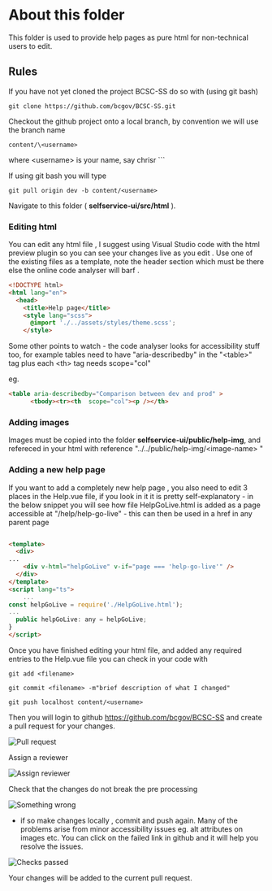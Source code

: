 # About this folder
This folder is used to provide help pages as pure html for non-technical users to edit.

## Rules 
If you have not yet cloned the project BCSC-SS do so with (using git bash)

``` git clone https://github.com/bcgov/BCSC-SS.git ```


Checkout the github project onto a local branch, by convention we will use the branch name

``` content/\<username> ```

 where \<username> is your name, say chrisr ```


If using git bash you will type

```git pull origin dev -b content/<username>```

Navigate to this folder ( **selfservice-ui/src/html**  ). 

### Editing html
You can edit any html file , I suggest using Visual Studio code with the html preview plugin so you can see your changes live as you edit . Use one of the existing files as a template, note the header section which must be there else the online code analyser will barf .
``` html
<!DOCTYPE html>
<html lang="en">
  <head>
    <title>Help page</title>
    <style lang="scss">
      @import './../assets/styles/theme.scss';
    </style>
```
Some other points to watch - the code analyser looks for accessibility stuff too, for example tables need to have "aria-describedby" in the "\<table>"  tag plus each \<th> tag needs scope="col" 

eg.
``` html
<table aria-describedby="Comparison between dev and prod" >
      <tbody><tr><th  scope="col"><p /></th>
```
### Adding images

Images must be copied into the folder **selfservice-ui/public/help-img**, and refereced in your html with reference "../../public/help-img/\<image-name> "

### Adding a new help page

If you want to add a completely new help page , you also need to edit 3 places in the Help.vue file, if you look in it it is pretty self-explanatory - in the below snippet you will see how file HelpGoLive.html is added as a page accessible at  "/help/help-go-live" - this can then be used in a href in any parent page 

``` html

<template>
  <div>
...
    <div v-html="helpGoLive" v-if="page === 'help-go-live'" />
  </div>
</template>
<script lang="ts">
    ...
const helpGoLive = require('./HelpGoLive.html');
...
  public helpGoLive: any = helpGoLive;
}
</script>
```

Once you have finished editing your html file, and added any required entries to the Help.vue file you can check in your code with 

``` git add <filename> ```

```git commit <filename> -m"brief description of what I changed" ```

```git push localhost content/<username>  ```

Then you will login to github https://github.com/bcgov/BCSC-SS and create a pull request for your changes. 

![Pull request](../../public/help-img/pull-req1.png)


Assign a reviewer

![Assign reviewer](../../public/help-img/assign-review.png)


Check that the changes do not  break the pre processing

![Something wrong](../../public/help-img/fail-checks.png)


  - if so make changes locally  , commit and push again. Many of the problems arise from minor accessibility issues eg. alt attributes on images etc. You can click on the failed link in github and it will help you resolve the issues. 

![Checks passed](../../public/help-img/checks-passed.png)


 Your changes will be added to the current pull request. 









